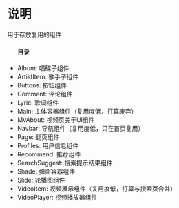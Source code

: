 # 说明
<p>用于存放复用的组件</p>
<ul>
    <h4>目录</h4>
    <li>Album: 唱碟子组件</li>
    <li>ArtistItem: 歌手子组件</li>
    <li>Buttons: 按钮组件</li>
    <li>Comment: 评论组件</li>
    <li>Lyric: 歌词组件</li>
    <li>Main: 主体容器组件（复用度低，打算废弃）</li>
    <li>MvAbout: 视频页关于UI组件</li>
    <li>Navbar: 导航组件（复用度低，只在首页复用）</li>
    <li>Page: 翻页组件</li>
    <li>Profiles: 用户信息组件</li>
    <li>Recommend: 推荐组件</li>
    <li>SearchSuggest: 搜索提示结果组件</li>
    <li>Shade: 弹窗容器组件</li>
    <li>Slide: 轮播图组件</li>
    <li>VideoItem: 视频展示组件（复用度低，打算与搜索页合并）</li>
    <li>VideoPlayer: 视频播放器组件</li>
</ul>